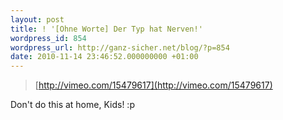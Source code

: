 ```yaml
---
layout: post
title: ! '[Ohne Worte] Der Typ hat Nerven!'
wordpress_id: 854
wordpress_url: http://ganz-sicher.net/blog/?p=854
date: 2010-11-14 23:46:52.000000000 +01:00
---
```

> [http://vimeo.com/15479617](http://vimeo.com/15479617)

Don't do this at home, Kids! :p

